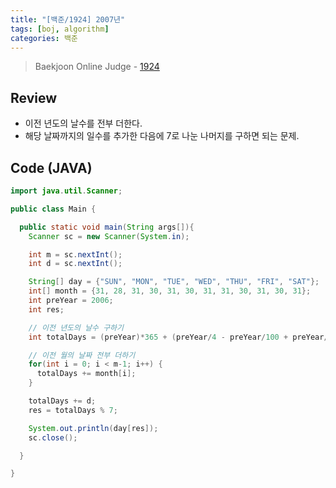 ```yaml
---
title: "[백준/1924] 2007년"
tags: [boj, algorithm]
categories: 백준
---
```


> Baekjoon Online Judge - [1924](https://www.acmicpc.net/problem/1924)

## Review

- 이전 년도의 날수를 전부 더한다.
- 해당 날짜까지의 일수를 추가한 다음에 7로 나눈 나머지를 구하면 되는 문제.

## Code (JAVA)

```java
import java.util.Scanner;

public class Main {

  public static void main(String args[]){
    Scanner sc = new Scanner(System.in);

    int m = sc.nextInt();
    int d = sc.nextInt();

    String[] day = {"SUN", "MON", "TUE", "WED", "THU", "FRI", "SAT"};
    int[] month = {31, 28, 31, 30, 31, 30, 31, 31, 30, 31, 30, 31};
    int preYear = 2006;
    int res;

    // 이전 년도의 날수 구하기
    int totalDays = (preYear)*365 + (preYear/4 - preYear/100 + preYear/400);

    // 이전 월의 날짜 전부 더하기
    for(int i = 0; i < m-1; i++) {
      totalDays += month[i];
    }

    totalDays += d;
    res = totalDays % 7;

    System.out.println(day[res]);
    sc.close();

  }

}
```
